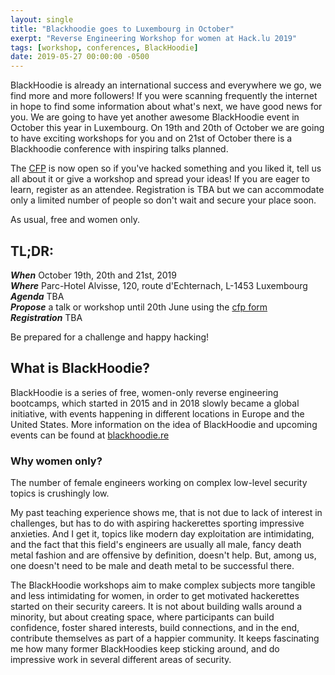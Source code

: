 ```yaml
---
layout: single
title: "Blackhoodie goes to Luxembourg in October"
exerpt: "Reverse Engineering Workshop for women at Hack.lu 2019"
tags: [workshop, conferences, BlackHoodie]
date: 2019-05-27 00:00:00 -0500
---
```


BlackHoodie is already an international success and everywhere we go, we find more and more followers! If you were scanning frequently the internet in hope to find some information about what's next, we have good news for you. We are going to have yet another awesome BlackHoodie event in October this year in Luxembourg. On 19th and 20th of October we are going to have exciting workshops for you and on 21st of October there is a Blackhoodie conference with inspiring talks planned.

The [CFP](https://docs.google.com/forms/d/1LK9gOILWyyM3CbLenII943kTF405HyIlhzO_DY-0hP8) is now open so if you've hacked something and you liked it, tell us all about it or give a workshop and spread your ideas! If you are eager to learn, register as an attendee. Registration is TBA but we can accommodate only a limited number of people so don't wait and secure your place soon.

As usual, free and women only.

## TL;DR:   
***When*** October 19th, 20th and 21st, 2019  
***Where*** Parc-Hotel Alvisse, 120, route d'Echternach, L-1453 Luxembourg  
***Agenda*** TBA  
***Propose*** a talk or workshop until 20th June using the [cfp form](https://docs.google.com/forms/d/1LK9gOILWyyM3CbLenII943kTF405HyIlhzO_DY-0hP8)  
***Registration*** TBA

Be prepared for a challenge and happy hacking!

## What is BlackHoodie?
BlackHoodie is a series of free, women-only reverse engineering bootcamps, which started in 2015 and in 2018 slowly became a global initiative, with events happening in different locations in Europe and the United States. More information on the idea of BlackHoodie and upcoming events can be found at [blackhoodie.re](https://blackhoodie.re)

### Why women only?

The number of female engineers working on complex low-level security topics is crushingly low.

My past teaching experience shows me, that is not due to lack of interest in challenges, but has to do with aspiring hackerettes sporting impressive anxieties. And I get it, topics like modern day exploitation are intimidating, and the fact that this field's engineers are usually all male, fancy death metal fashion and are offensive by definition, doesn't help. But, among us, one doesn't need to be male and death metal to be successful there.

The BlackHoodie workshops aim to make complex subjects more tangible and less intimidating for women, in order to get motivated hackerettes started on their security careers. It is not about building walls around a minority, but about creating space, where participants can build confidence, foster shared interests, build connections, and in the end, contribute themselves as part of a happier community. It keeps fascinating me how many former BlackHoodies keep sticking around, and do impressive work in several different areas of security.